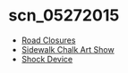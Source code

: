# scn_05272015

* [Road Closures](construction.md)
* [Sidewalk Chalk Art Show](sidewalkchalk.md)
* [Shock Device](shockdevice.md)